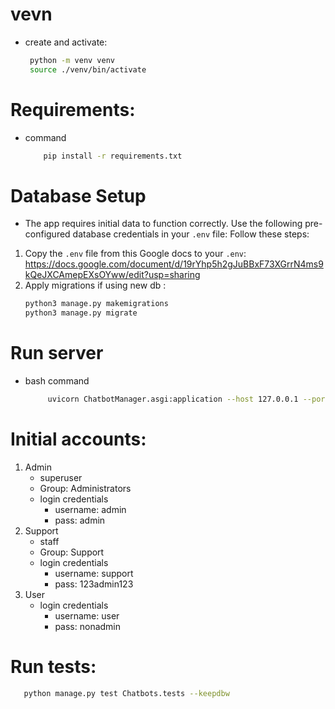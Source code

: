 # vevn
- create and activate:
     ```bash
      python -m venv venv
      source ./venv/bin/activate 
# Requirements: 
- command
    ```bash
        pip install -r requirements.txt

# Database Setup

- The app requires initial data to function correctly. Use the following pre-configured database credentials in your `.env` file:
Follow these steps:
1. Copy the `.env` file from this Google docs to your `.env`:
   https://docs.google.com/document/d/19rYhp5h2gJuBBxF73XGrrN4ms9kQeJXCAmepEXsOYww/edit?usp=sharing
2. Apply migrations if using new db :
   ```bash
   python3 manage.py makemigrations
   python3 manage.py migrate
# Run server
- bash command
   ```bash
        uvicorn ChatbotManager.asgi:application --host 127.0.0.1 --port 8080 --reload
# Initial accounts:
1. Admin 
    - superuser
    - Group: Administrators
    - login credentials
      - username: admin
      - pass: admin
2. Support
   - staff
    - Group: Support
    - login credentials
      - username: support
      - pass: 123admin123
3. User
   - login credentials
     - username: user
     - pass: nonadmin

# Run tests: 
  ```bash
     python manage.py test Chatbots.tests --keepdbw